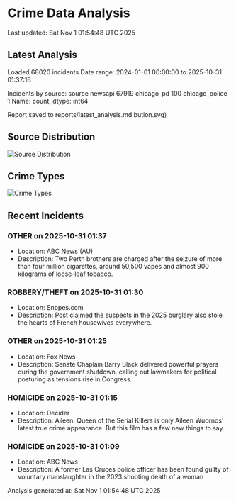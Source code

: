 # Crime Data Analysis
Last updated: Sat Nov  1 01:54:48 UTC 2025

## Latest Analysis

Loaded 68020 incidents
Date range: 2024-01-01 00:00:00 to 2025-10-31 01:37:16

Incidents by source:
source
newsapi           67919
chicago_pd          100
chicago_police        1
Name: count, dtype: int64

Report saved to reports/latest_analysis.md
bution.svg)

## Source Distribution
![Source Distribution](images/source_distribution.svg)

## Crime Types
![Crime Types](images/crime_types.svg)

## Recent Incidents

### OTHER on 2025-10-31 01:37
- Location: ABC News (AU)
- Description: Two Perth brothers are charged after the seizure of more than four million cigarettes, around 50,500 vapes and almost 900 kilograms of loose-leaf tobacco.


### ROBBERY/THEFT on 2025-10-31 01:30
- Location: Snopes.com
- Description: Post claimed the suspects in the 2025 burglary also stole the hearts of French housewives everywhere.


### OTHER on 2025-10-31 01:25
- Location: Fox News
- Description: Senate Chaplain Barry Black delivered powerful prayers during the government shutdown, calling out lawmakers for political posturing as tensions rise in Congress.


### HOMICIDE on 2025-10-31 01:15
- Location: Decider
- Description: Aileen: Queen of the Serial Killers is only Aileen Wuornos’ latest true crime appearance. But this film has a few new things to say.


### HOMICIDE on 2025-10-31 01:09
- Location: ABC News
- Description: A former Las Cruces police officer has been found guilty of voluntary manslaughter in the 2023 shooting death of a woman

Analysis generated at: Sat Nov  1 01:54:48 UTC 2025
